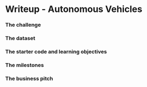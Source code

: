 # Writeup - Autonomous Vehicles

### The challenge



### The dataset


### The starter code and learning objectives 


### The milestones



### The business pitch
